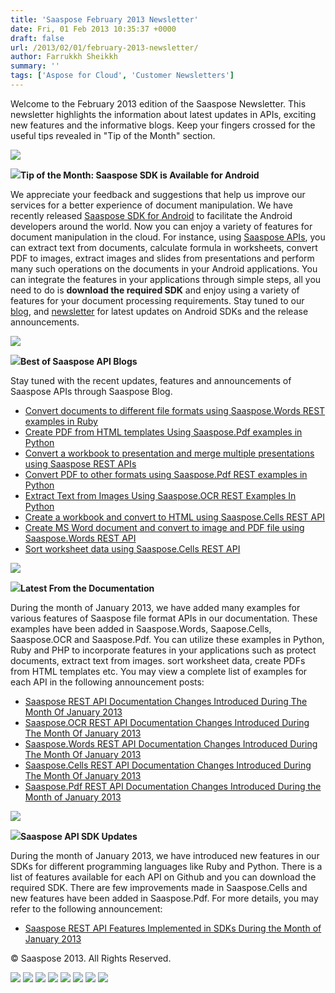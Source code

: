 ```yaml
---
title: 'Saaspose February 2013 Newsletter'
date: Fri, 01 Feb 2013 10:35:37 +0000
draft: false
url: /2013/02/01/february-2013-newsletter/
author: Farrukkh Sheikkh
summary: ''
tags: ['Aspose for Cloud', 'Customer Newsletters']
---
```


Welcome to the February 2013 edition of the Saaspose Newsletter. This newsletter highlights the information about latest updates in APIs, exciting new features and the informative blogs. Keep your fingers crossed for the useful tips revealed in "Tip of the Month" section.  
  
![](https://blog.aspose.com/)

![](https://blog.aspose.com/wp-content/uploads/sites/2/2012/06/tip.png)**Tip of the Month: Saaspose SDK is Available for Android**  
  
We appreciate your feedback and suggestions that help us improve our services for a better experience of document manipulation. We have recently released [Saaspose SDK for Android][1] to facilitate the Android developers around the world. Now you can enjoy a variety of features for document manipulation in the cloud. For instance, using [Saaspose APIs][2], you can extract text from documents, calculate formula in worksheets, convert PDF to images, extract images and slides from presentations and perform many such operations on the documents in your Android applications. You can integrate the features in your applications through simple steps, all you need to do is **download the required SDK** and enjoy using a variety of features for your document processing requirements. Stay tuned to our [blog][3], and [newsletter][4] for latest updates on Android SDKs and the release announcements.  
  
![](https://blog.aspose.com/)

**![](https://docs.aspose.com/)Best of Saaspose API Blogs**  
  
Stay tuned with the recent updates, features and announcements of Saaspose APIs through Saaspose Blog.

*   [Convert documents to different file formats using Saaspose.Words REST examples in Ruby][5]
*   [Create PDF from HTML templates Using Saaspose.Pdf examples in Python][6]
*   [Convert a workbook to presentation and merge multiple presentations using Saaspose REST APIs][7]
*   [Convert PDF to other formats using Saaspose.Pdf REST examples in Python][8]
*   [Extract Text from Images Using Saaspose.OCR REST Examples In Python][9]
*   [Create a workbook and convert to HTML using Saaspose.Cells REST API][10]
*   [Create MS Word document and convert to image and PDF file using Saaspose.Words REST API][11]
*   [Sort worksheet data using Saaspose.Cells REST API][12]

![](https://blog.aspose.com/)

**![](https://docs.aspose.com/)Latest From the Documentation**  
  
During the month of January 2013, we have added many examples for various features of Saaspose file format APIs in our documentation. These examples have been added in Saaspose.Words, Saapose.Cells, Saaspose.OCR and Saaspose.Pdf. You can utilize these examples in Python, Ruby and PHP to incorporate features in your applications such as protect documents, extract text from images. sort worksheet data, create PDFs from HTML templates etc. You may view a complete list of examples for each API in the following announcement posts:

*   [Saaspose REST API Documentation Changes Introduced During The Month Of January 2013][13]
*   [Saaspose.OCR REST API Documentation Changes Introduced During The Month Of January 2013][14]
*   [Saaspose.Words REST API Documentation Changes Introduced During The Month Of January 2013][15]
*   [Saaspose.Cells REST API Documentation Changes Introduced During The Month Of January 2013][16]
*   [Saaspose.Pdf REST API Documentation Changes Introduced During the Month of January 2013][17]

![](https://blog.aspose.com/)

**![](https://docs.aspose.com/)Saaspose API SDK Updates**  
  
During the month of January 2013, we have introduced new features in our SDKs for different programming languages like Ruby and Python. There is a list of features available for each API on Github and you can download the required SDK. There are few improvements made in Saaspose.Cells and new features have been added in Saaspose.Pdf. For more details, you may refer to the following announcement:

*   [Saaspose REST API Features Implemented in SDKs During the Month of January 2013][18]

© Saaspose 2013. All Rights Reserved.

[![][19]](http://www.facebook.com/saaspose) [![][20]](https://blog.aspose.com/) ![](https://blog.aspose.com/wp-content/uploads/sites/2/2012/06/linked.png) [![][21]](http://www.youtube.com/user/SaasposeVideo) [![][22]](https://blog.aspose.com/) [![][23]](http://saaspose.com/support/contact-us) [![][24]](https://apps.saaspose.com/feedback) [![][25]](http://saaspose.com/support/contact-us)




[1]: http://saaspose.com/blog/announcements/archive/2013/01/30/saaspose-sdk-is-now-available-for-android.html
[2]: http://saaspose.com/api
[3]: https://blog.aspose.com/
[4]: http://saaspose.com/blog/category/newsletter
[5]: http://saaspose.com/blog/saaspose-words/archive/2013/01/27/convert-documents-to-different-file-formats-using-saaspose-words-rest-examples-in-ruby.html
[6]: http://saaspose.com/blog/saaspose-pdf/archive/2013/01/20/create-pdf-from-html-templates-using-saaspose-pdf-examples-in-python.html
[7]: http://saaspose.com/blog/saaspose-cells/archive/2013/01/18/convert-a-workbook-to-presentation-and-merge-multiple-presentations-using-saaspose-rest-apis.html
[8]: http://saaspose.com/blog/saaspose-pdf/archive/2013/01/18/convert-pdf-to-other-formats-using-saaspose-pdf-rest-examples-in-python.html
[9]: http://saaspose.com/blog/saaspose-ocr/archive/2013/01/09/extract-text-from-images-using-saaspose-ocr-rest-examples-in-python.html
[10]: http://saaspose.com/blog/saaspose-cells/archive/2013/01/08/create-a-workbook-and-convert-to-html-using-saaspose-cells-rest-api.html
[11]: http://saaspose.com/blog/saaspose-words/archive/2013/01/07/create-ms-word-document-and-convert-to-image-and-pdf-file-using-saaspose-words-rest-api.html
[12]: http://saaspose.com/blog/saaspose-cells/archive/2013/01/03/sort-worksheet-data-using-saaspose-cells-rest-api.html
[13]: http://saaspose.com/blog/announcements/archive/2013/01/30/saaspose-rest-api-documentation-changes-introduced-during-the-month-of-january-2013.html
[14]: http://saaspose.com/blog/announcements/archive/2013/01/30/saaspose-ocr-rest-api-documentation-changes-introduced-during-the-month-of-january-2013.html
[15]: http://saaspose.com/blog/announcements/archive/2013/01/30/saaspose-words-rest-api-documentation-changes-introduced-during-the-month-of-january-2013.html
[16]: http://saaspose.com/blog/announcements/archive/2013/01/29/saaspose-cells-rest-api-documentation-changes-introduced-during-the-month-of-january-2013.html
[17]: http://saaspose.com/blog/announcements/archive/2013/01/29/saaspose-pdf-rest-api-documentation-changes-introduced-during-the-month-of-january-2013.html
[18]: http://saaspose.com/blog/announcements/archive/2013/01/30/saaspose-rest-api-features-implemented-in-sdks-during-the-month-of-january-2013.html
[19]: https://blog.aspose.com/wp-content/uploads/sites/2/2012/06/fb.png
[20]: https://blog.aspose.com/wp-content/uploads/sites/2/2012/06/twitter.png
[21]: https://blog.aspose.com/wp-content/uploads/sites/2/2012/06/you_tube.png
[22]: https://blog.aspose.com/wp-content/uploads/sites/2/2012/06/blog.1.png
[23]: https://blog.aspose.com/wp-content/uploads/sites/2/2012/06/mail.png
[24]: https://blog.aspose.com/wp-content/uploads/sites/2/2012/06/feedback.png
[25]: https://blog.aspose.com/wp-content/uploads/sites/2/2012/06/ico_contact.png



